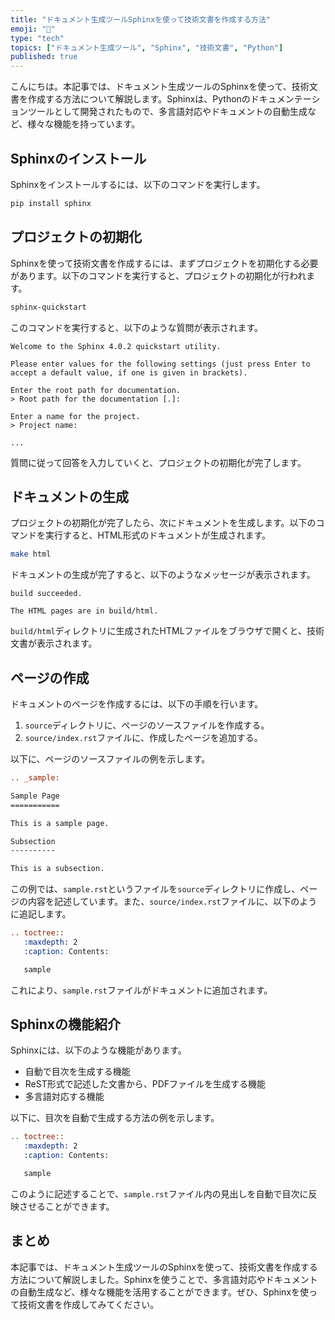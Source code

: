 ```yaml
---
title: "ドキュメント生成ツールSphinxを使って技術文書を作成する方法"
emoji: "📝"
type: "tech"
topics: ["ドキュメント生成ツール", "Sphinx", "技術文書", "Python"]
published: true
---
```


こんにちは。本記事では、ドキュメント生成ツールのSphinxを使って、技術文書を作成する方法について解説します。Sphinxは、Pythonのドキュメンテーションツールとして開発されたもので、多言語対応やドキュメントの自動生成など、様々な機能を持っています。

## Sphinxのインストール

Sphinxをインストールするには、以下のコマンドを実行します。

```bash
pip install sphinx
```

## プロジェクトの初期化

Sphinxを使って技術文書を作成するには、まずプロジェクトを初期化する必要があります。以下のコマンドを実行すると、プロジェクトの初期化が行われます。

```bash
sphinx-quickstart
```

このコマンドを実行すると、以下のような質問が表示されます。

```
Welcome to the Sphinx 4.0.2 quickstart utility.

Please enter values for the following settings (just press Enter to
accept a default value, if one is given in brackets).

Enter the root path for documentation.
> Root path for the documentation [.]: 

Enter a name for the project.
> Project name: 

...

```

質問に従って回答を入力していくと、プロジェクトの初期化が完了します。

## ドキュメントの生成

プロジェクトの初期化が完了したら、次にドキュメントを生成します。以下のコマンドを実行すると、HTML形式のドキュメントが生成されます。

```bash
make html
```

ドキュメントの生成が完了すると、以下のようなメッセージが表示されます。

```
build succeeded.

The HTML pages are in build/html.
```

`build/html`ディレクトリに生成されたHTMLファイルをブラウザで開くと、技術文書が表示されます。

## ページの作成

ドキュメントのページを作成するには、以下の手順を行います。

1. `source`ディレクトリに、ページのソースファイルを作成する。
2. `source/index.rst`ファイルに、作成したページを追加する。

以下に、ページのソースファイルの例を示します。

```rst
.. _sample:

Sample Page
===========

This is a sample page.

Subsection
----------

This is a subsection.
```

この例では、`sample.rst`というファイルを`source`ディレクトリに作成し、ページの内容を記述しています。また、`source/index.rst`ファイルに、以下のように追記します。

```rst
.. toctree::
   :maxdepth: 2
   :caption: Contents:

   sample
```

これにより、`sample.rst`ファイルがドキュメントに追加されます。

## Sphinxの機能紹介

Sphinxには、以下のような機能があります。

- 自動で目次を生成する機能
- ReST形式で記述した文書から、PDFファイルを生成する機能
- 多言語対応する機能

以下に、目次を自動で生成する方法の例を示します。

```rst
.. toctree::
   :maxdepth: 2
   :caption: Contents:

   sample
```

このように記述することで、`sample.rst`ファイル内の見出しを自動で目次に反映させることができます。

## まとめ

本記事では、ドキュメント生成ツールのSphinxを使って、技術文書を作成する方法について解説しました。Sphinxを使うことで、多言語対応やドキュメントの自動生成など、様々な機能を活用することができます。ぜひ、Sphinxを使って技術文書を作成してみてください。
